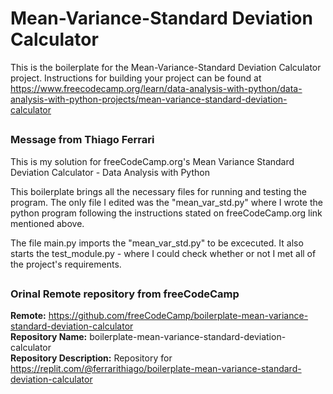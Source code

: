 # Mean-Variance-Standard Deviation Calculator

This is the boilerplate for the Mean-Variance-Standard Deviation Calculator project. Instructions for building your project can be found at https://www.freecodecamp.org/learn/data-analysis-with-python/data-analysis-with-python-projects/mean-variance-standard-deviation-calculator
##
### Message from Thiago Ferrari  
This is my solution for freeCodeCamp.org's Mean Variance Standard Deviation Calculator - Data Analysis with Python


This boilerplate brings all the necessary files for running and testing the program.
The only file I edited was the "mean_var_std.py" where I wrote the python program following the instructions stated on freeCodeCamp.org link mentioned above.  

The file main.py imports the "mean_var_std.py" to be excecuted. It also starts the test_module.py - where I could check whether or not I met all of the project's requirements.
##
### Orinal Remote repository from freeCodeCamp
**Remote:** https://github.com/freeCodeCamp/boilerplate-mean-variance-standard-deviation-calculator  
**Repository Name:** boilerplate-mean-variance-standard-deviation-calculator  
**Repository Description:** Repository for https://replit.com/@ferrarithiago/boilerplate-mean-variance-standard-deviation-calculator  
##